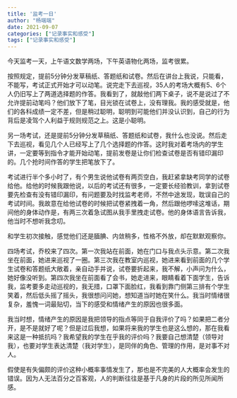 ```yaml
---
title: '监考一日'
author: "杨端端"
date: 2021-09-07
categories: ["记录事实和感受"]
tags: ["记录事实和感受"]
---
```


今天监考一天，上午语文数学两场，下午英语物化两场，监考很累。

按照规定，提前5分钟分发草稿纸、答题纸和试卷。然后在讲台上我说，只能看，不能写，考试正式开始才可以动笔。说完走下去巡视，35人的考场大概有5、6个人仍旧写上了两道选择题的作答。我看到了，就敲他们两下桌子，说不是说过了不允许提前动笔吗？他们放下了笔，目光锁在试卷上，没有理我。我的感受就是，他们的各科成绩一定不差，但是稍过聪明，聪明到可能他们并没认识到，自己的行为背后是凌驾个人利益于规则规范之上。这是小聪明。

另一场考试，还是提前5分钟分发草稿纸、答题纸和试卷，我什么也没说。然后走下去巡视，看见几个人已经写上了几个选择题的作答。这时我对着考场内的学生讲，一定要等到指令才能开始动笔，提前发卷是让你们检查试卷是否有错印漏印的。几个抢时间作答的学生把笔放下了。

考试进行半个多小时了，有个男生说他试卷有两页空白，我赶紧拿缺考同学的试卷给他。给他的时候我跟他说，以后的考试还有很多，一定要长经验教训，拿到试卷要先检查有没有错印漏印，有问题要及时找监考老师，不然中途发现，耽误自己的考试时间。我故意在给他试卷的时候把试卷紧拽着一角，然后跟他啰嗦这堆话，期间他的身体动作是，有两三次着急试图从我手里拽走试卷。他的身体语言告诉我，他当时不想听我念叨。

和学生初次接触，感觉他们还是腼腆、内敛稍多，性格不外放，却在默默观察你。

四场考试，乔校来了四次。第一次我站在前面，她在门口与我点头示意。第二次我坐在前面，她进来巡视了一圈。第三次我在教室内巡视，她进来看到前面的几个学生试卷和答题纸大敞着，亲自动手并说，试卷要折起来，我不解，小声问为什么，她好像没听到。第四次我坐在前面看了会书，她走进来，眼睛看着下面学生，告诉我，监考要多走动巡视的，我无措，口罩下面脸红，我看到靠门侧第三排有个学生笑着，然后低头摇了摇头，我很想问问她，想知道当时她在笑什么。我当时情绪很复杂，羞愧一词最贴切，当下的感受和情绪产生的原因也很多面。

我当时想，情绪产生的原因是我把领导的指点等同于自我评价了吗？如果把二者分开，是不是就好了呢？但是过后我想，如果将来我的学生也是这么想的，那在我看来这是一种抵抗吗？我希望我的学生在乎我的评价吗？我要自己想清楚（领导对我），也要对学生表达清楚（我对学生），是同伴的角色、管理的作用，是对事不对人。

假使是有失偏颇的评价这种小概率事情发生了，那也是不完美的人大概率会发生的错误。因为人无法百分之百客观，人的判断往往是基于凡身的片段的所见所闻所感。